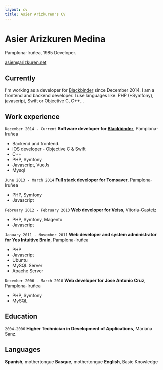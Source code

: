 ```yaml
---
layout: cv
title: Asier Arizkuren's CV
---
```

# Asier Arizkuren Medina
Pamplona-Iruñea, 1985
Developer.

<div id="webaddress">
<a href="asier@arizkuren.net">asier@arizkuren.net</a>
</div>


## Currently

I'm working as a developer for [Blackbinder](https://blackbinder.net) since December 2014.
I am a frontend and backend developer. I use languages like: PHP (+Symfony), javascript, Swift or Objective C, C++...

## Work experience

`December 2014 - Current`
__Software developer for [Blackbinder](https://blackbinder.net)__, Pamplona-Iruñea

- Backend and frontend.
- iOS developer - Objective C & Swift
- C++
- PHP, Symfony
- Javascript, VueJs
- Mysql

`June 2013 - March 2014`
__Full stack developer for Tomsaver__, Pamplona-Iruñea

- PHP, Symfony
- Javascript

`February 2012 - February 2013`
__Web developer for [Veiss](https://veiss.com)__, Vitoria-Gasteiz

- PHP, Symfony, Magento
- Javascript

`January 2011 - November 2011`
__Web developer and system administrator for Yes Intuitive Brain__, Pamplona-Iruñea

- PHP
- Javascript
- Ubuntu 
- MySQL Server
- Apache Server

`December 2006 - March 2010`
__Web developer for Jose Antonio Cruz__, Pamplona-Iruñea

- PHP, Symfony
- MySQL

## Education

`2004-2006`
__Higher Technician in Development of Applications__, Mariana Sanz.

## Languages
__Spanish__, mothertongue
__Basque__, mothertongue
__English__, Basic Knowledge

<!-- ### Footer

Last updated: Jan 2020 -->
